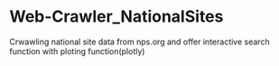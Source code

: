 # Web-Crawler_NationalSites
Crwawling national site data from nps.org and offer interactive search function with ploting function(plotly)
